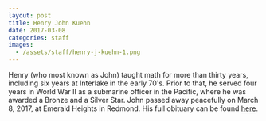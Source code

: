 ```yaml
---
layout: post
title: Henry John Kuehn
date: 2017-03-08
categories: staff
images:
  - /assets/staff/henry-j-kuehn-1.png
---
```

Henry (who most known as John) taught math for more than thirty years, including six years at Interlake in the early 70's.  Prior to that, he served four years in World War II as a submarine officer in the Pacific, where he was awarded a Bronze and a Silver Star. John passed away peacefully on March 8, 2017, at Emerald Heights in Redmond.  His full obituary can be found [here](http://tinyurl.com/mecbrfq).
